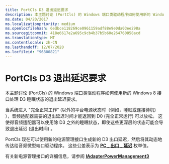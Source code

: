```yaml
---
title: PortCls D3 退出延迟要求
description: 本主题讨论 (PortCls) 的 Windows 端口类驱动程序如何使用新的 Windows 8 接口处理 D3 睡眠状态的退出延迟要求。
ms.date: 04/20/2017
ms.localizationpriority: medium
ms.openlocfilehash: 6edbce118269ce0961159adf88e9e0da03ee298a
ms.sourcegitcommit: 418e6617e2a695c9cb4b37b5b60e264760858acd
ms.translationtype: MT
ms.contentlocale: zh-CN
ms.lasthandoff: 12/07/2020
ms.locfileid: "96800821"
---
```

# <a name="portcls-d3-exit-latency-requirement"></a>PortCls D3 退出延迟要求


本主题讨论 (PortCls) 的 Windows 端口类驱动程序如何使用新的 Windows 8 接口处理 D3 睡眠状态的退出延迟要求。

当系统进入 "完全正常工作" (以外的平台电源状态时（例如，睡眠或连接待机) ），音频适配器需要的退出延迟时间才能返回到 D0 (完全正常运行) 可以放松。 这使得音频适配器可以使用除 D3 之外的睡眠状态，即使这些更深层的状态可能会导致退出延迟 (退出时间) 。

PortCls 现在可以使用新的电源管理接口生成新的 D3 出口延迟，然后将其动态地传达给音频微型端口驱动程序。 这些公差表示为 [**PC \_ 出口 \_ 延迟**](/windows-hardware/drivers/ddi/portcls/ne-portcls-_pc_exit_latency) 枚举值。

有关新电源管理接口的详细信息，请参阅 [ **IAdapterPowerManagement3**](/windows-hardware/drivers/ddi/portcls/nn-portcls-iadapterpowermanagement3)

 

